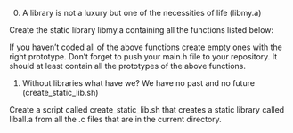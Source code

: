 0. A library is not a luxury but one of the necessities of life (libmy.a)

Create the static library libmy.a containing all the functions listed below:

If you haven’t coded all of the above functions create empty ones with the right prototype.
Don’t forget to push your main.h file to your repository. It should at least contain all the prototypes of the above functions.

1. Without libraries what have we? We have no past and no future (create_static_lib.sh)

Create a script called create_static_lib.sh that creates a static library called liball.a from all the .c files that are in the current directory.


